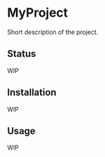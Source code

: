 # MyProject

Short description of the project.

## Status

WIP

<!--
[![Build](https://github.com/sharpjs/MyProject/workflows/Build/badge.svg)](https://github.com/sharpjs/MyProject/actions)
[![NuGet](https://img.shields.io/nuget/v/MyProject.svg)](https://www.nuget.org/packages/MyProject)
[![NuGet](https://img.shields.io/nuget/dt/MyProject.svg)](https://www.nuget.org/packages/MyProject)
[![NuGet](https://img.shields.io/powershellgallery/v/MyProject.svg)](https://www.powershellgallery.com/packages/MyProject)
[![NuGet](https://img.shields.io/powershellgallery/dt/MyProject.svg)](https://www.powershellgallery.com/packages/MyProject)

- **Stable(ish):** a prior version has been in private use for years with no
                   reported defects, but a few changes have been made in
                   preparation for public release.
- **Tested:**      100% coverage by automated tests.
- **Documented:**  IntelliSense on everything.  General usage documentation
                   is in progress.
-->

## Installation

WIP

<!--
Install [this NuGet Package](https://www.nuget.org/packages/MyProject) in your project.
-->

## Usage

WIP

<!--
  Copyright 2023 Jeffrey Sharp
  SPDX-License-Identifier: ISC
-->
